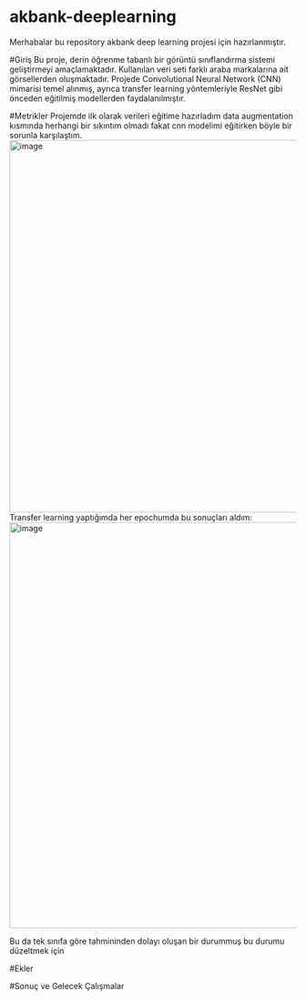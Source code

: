# akbank-deeplearning
Merhabalar bu repository akbank deep learning projesi için hazırlanmıştır.

#Giriş
Bu proje, derin öğrenme tabanlı bir görüntü sınıflandırma sistemi geliştirmeyi amaçlamaktadır. Kullanılan veri seti farklı araba markalarına ait görsellerden oluşmaktadır. Projede Convolutional Neural Network (CNN) mimarisi temel alınmış, ayrıca transfer learning yöntemleriyle ResNet gibi önceden eğitilmiş modellerden faydalanılmıştır.

#Metrikler
Projemde ilk olarak verileri eğitime hazırladım data augmentation kısmında herhangi bir sıkıntım olmadı fakat cnn modelimi eğitirken böyle bir sorunla karşılaştım.
<img width="953" height="655" alt="image" src="https://github.com/user-attachments/assets/93e692d3-3b48-4790-a148-d88db77994e1" />
Transfer learning yaptığımda her epochumda bu sonuçları aldım:
<img width="1222" height="714" alt="image" src="https://github.com/user-attachments/assets/4f8494c0-cce3-4657-90f1-2f0e4c0ff94c" />

Bu da tek sınıfa göre tahmininden dolayı oluşan bir durummuş bu durumu düzeltmek için


#Ekler


#Sonuç ve Gelecek Çalışmalar
